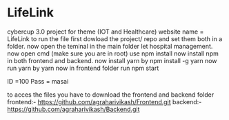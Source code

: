 # LifeLink
cybercup 3.0 project for theme (IOT and Healthcare) website name = LifeLink
to run the file first dowload the project/ repo and set them both in a folder. now open the teminal in the main folder let hospital management. now open cmd (make sure you are in root) use npm install now install npm in both frontend and backend. now install yarn by npm install -g yarn now run yarn by yarn now in frontend folder run npm start

ID =100 Pass = masai


to acces the files you have to download the frontend and backend folder 
frontend:-  https://github.com/agraharivikash/Frontend.git
backend:- https://github.com/agraharivikash/Backend.git
